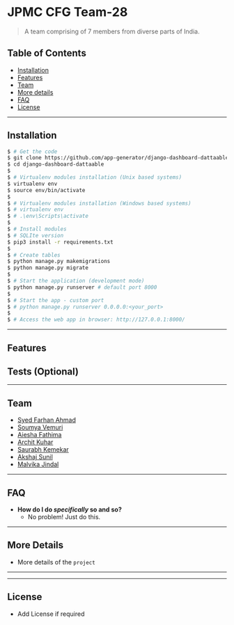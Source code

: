 # JPMC CFG Team-28

> A team comprising of 7 members from diverse parts of India.

## Table of Contents

- [Installation](#installation)
- [Features](#features)
- [Team](#team)
- [More details](#more-details)
- [FAQ](#faq)
- [License](#license)


---


## Installation ##


```bash
$ # Get the code
$ git clone https://github.com/app-generator/django-dashboard-dattaable.git
$ cd django-dashboard-dattaable
$
$ # Virtualenv modules installation (Unix based systems)
$ virtualenv env
$ source env/bin/activate
$
$ # Virtualenv modules installation (Windows based systems)
$ # virtualenv env
$ # .\env\Scripts\activate
$
$ # Install modules
$ # SQLIte version
$ pip3 install -r requirements.txt
$
$ # Create tables
$ python manage.py makemigrations
$ python manage.py migrate
$
$ # Start the application (development mode)
$ python manage.py runserver # default port 8000
$
$ # Start the app - custom port 
$ # python manage.py runserver 0.0.0.0:<your_port>
$
$ # Access the web app in browser: http://127.0.0.1:8000/
```

---

## Features ##
## Tests (Optional)

---

## Team ##

- [Syed Farhan Ahmad](https://www.linkedin.com/in/syedfarhanahmad/)
- [Soumya Vemuri]() 
- [Aiesha Fathima]()
- [Archit Kuhar]()
- [Saurabh Kemekar](https://www.linkedin.com/in/saurabh-kemekar-a8589710b/)
- [Akshaj Sunil]()
- [Malvika Jindal]()

---

## FAQ ##

- **How do I do *specifically* so and so?**
    - No problem! Just do this.

---

## More Details ##

- More details of the `project`

---


---

## License ##
- Add License if required

